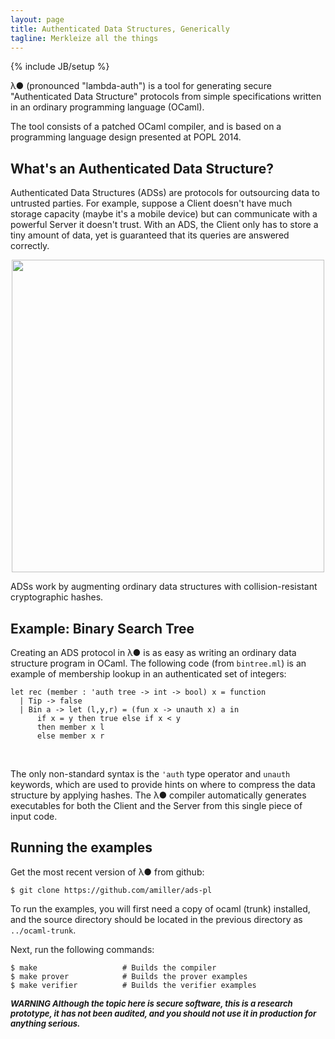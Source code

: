 ```yaml
---
layout: page
title: Authenticated Data Structures, Generically
tagline: Merkleize all the things
---
```


{% include JB/setup %}

λ● (pronounced "lambda-auth") is a tool for generating secure "Authenticated Data Structure" protocols from simple specifications written in an ordinary programming language (OCaml).

The tool consists of a patched OCaml compiler, and is based on a programming language design presented at POPL 2014.

## What's an Authenticated Data Structure?

Authenticated Data Structures (ADSs) are protocols for outsourcing data to untrusted parties. For example, suppose a Client doesn't have much storage capacity (maybe it's a mobile device) but can communicate with a powerful Server it doesn't trust. With an ADS, the Client only has to store a tiny amount of data, yet is guaranteed that its queries are answered correctly.

<div>
<img style="width:500px;display:block;margin-left:auto;margin-right:auto" src="{{ BASE_PATH }}/assets/graphic.png" />
</div>

ADSs work by augmenting ordinary data structures with collision-resistant cryptographic hashes. 

## Example: Binary Search Tree

Creating an ADS protocol in λ● is as easy as writing an ordinary data structure program in OCaml. The following code (from `bintree.ml`) is an example of membership lookup in an authenticated set of integers:

<?prettify lang=ml?>
    let rec (member : 'auth tree -> int -> bool) x = function
      | Tip -> false
      | Bin a -> let (l,y,r) = (fun x -> unauth x) a in
          if x = y then true else if x < y
          then member x l
          else member x r
<br>

The only non-standard syntax is the `'auth` type operator and `unauth` keywords, which are used to provide hints on where to compress the data structure by applying hashes. The λ● compiler automatically generates executables for both the Client and the Server from this single piece of input code.

## Running the examples

Get the most recent version of λ● from github:

    $ git clone https://github.com/amiller/ads-pl

To run the examples, you will first need a copy of ocaml (trunk) installed, and the source directory should be located in the previous directory as `../ocaml-trunk`.

Next, run the following commands:

    $ make                   # Builds the compiler
    $ make prover            # Builds the prover examples
    $ make verifier          # Builds the verifier examples

<font size="-1"><em><b>WARNING Although the topic here is secure software, this is a research prototype, it has not been audited, and you should not use it in production for anything serious.</b></em></font>


